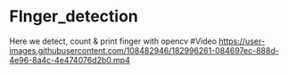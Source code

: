 # FInger_detection
Here we detect, count &amp; print finger with opencv
#Video
https://user-images.githubusercontent.com/108482946/182996261-084697ec-888d-4e96-8a4c-4e474076d2b0.mp4
